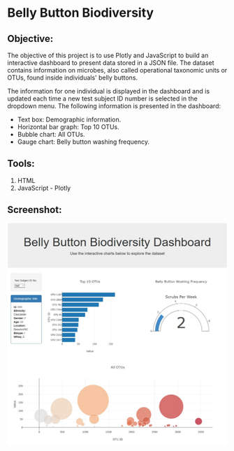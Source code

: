 # Belly Button Biodiversity

## **Objective:**
The objective of this project is to use Plotly and JavaScript to build an interactive dashboard to present data stored in a JSON file. The dataset contains information on microbes, also called operational taxonomic units or OTUs, found inside individuals' belly buttons. 

The information for one individual is displayed in the dashboard and is updated each time a new test subject ID number is selected in the dropdown menu. The following information is presented in the dashboard:
* Text box: Demographic information.
* Horizontal bar graph: Top 10 OTUs.
* Bubble chart: All OTUs.
* Gauge chart: Belly button washing frequency. 

## **Tools:**
1.	HTML
2.	JavaScript - Plotly

## **Screenshot:**
![screenshot1.jpg](images/dashboard_screenshot1.JPG)
![screenshot2.jpg](images/dashboard_screenshot2.JPG)
